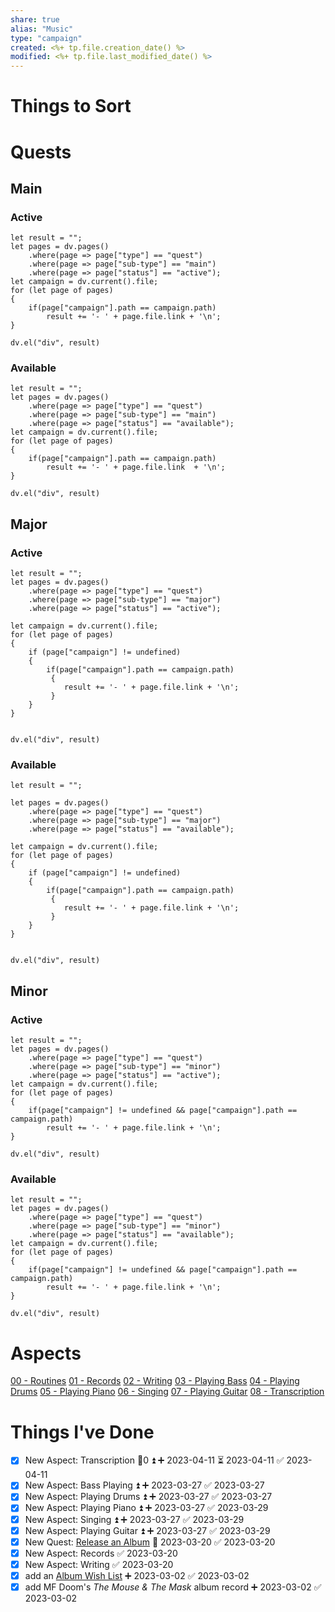 ```yaml
---
share: true
alias: "Music"
type: "campaign"
created: <%+ tp.file.creation_date() %> 
modified: <%+ tp.file.last_modified_date() %>
---
```


# Things to Sort

# Quests
## Main
### Active
```dataviewjs
let result = "";
let pages = dv.pages()
    .where(page => page["type"] == "quest")
    .where(page => page["sub-type"] == "main")
    .where(page => page["status"] == "active");
let campaign = dv.current().file;
for (let page of pages)
{
	if(page["campaign"].path == campaign.path)
		result += '- ' + page.file.link + '\n';
}
    
dv.el("div", result)
```

### Available
```dataviewjs
let result = "";
let pages = dv.pages()
    .where(page => page["type"] == "quest")
    .where(page => page["sub-type"] == "main")
    .where(page => page["status"] == "available");
let campaign = dv.current().file;
for (let page of pages)
{
	if(page["campaign"].path == campaign.path)
		result += '- ' + page.file.link  + '\n';
}
    
dv.el("div", result)
```
## Major
### Active
```dataviewjs
let result = "";
let pages = dv.pages()
    .where(page => page["type"] == "quest")
    .where(page => page["sub-type"] == "major")
    .where(page => page["status"] == "active");
    
let campaign = dv.current().file;
for (let page of pages)
{
	if (page["campaign"] != undefined)
	{
		if(page["campaign"].path == campaign.path) 
		 {
			result += '- ' + page.file.link + '\n';
		 }
	}
}
	
    
dv.el("div", result)
```
### Available
```dataviewjs
let result = "";

let pages = dv.pages()
    .where(page => page["type"] == "quest")
    .where(page => page["sub-type"] == "major")
    .where(page => page["status"] == "available");
    
let campaign = dv.current().file;
for (let page of pages)
{
	if (page["campaign"] != undefined)
	{
		if(page["campaign"].path == campaign.path)
		 {
			result += '- ' + page.file.link + '\n';
		 }
	}
}
	
    
dv.el("div", result)
```
## Minor
### Active
```dataviewjs
let result = "";
let pages = dv.pages()
    .where(page => page["type"] == "quest")
    .where(page => page["sub-type"] == "minor")
    .where(page => page["status"] == "active");
let campaign = dv.current().file;
for (let page of pages)
{
	if(page["campaign"] != undefined && page["campaign"].path == campaign.path)
		result += '- ' + page.file.link + '\n';
}
    
dv.el("div", result)
```
### Available
```dataviewjs
let result = "";
let pages = dv.pages()
    .where(page => page["type"] == "quest")
    .where(page => page["sub-type"] == "minor")
    .where(page => page["status"] == "available");
let campaign = dv.current().file;
for (let page of pages)
{
	if(page["campaign"] != undefined && page["campaign"].path == campaign.path)
		result += '- ' + page.file.link + '\n';
}
    
dv.el("div", result)
```
# Aspects
[ 00 - Routines](05%20-%20Music/00%20-%20Routines/00%20-%20Routines.md)
[01 - Records](./01%20-%20Records.md)
[02 - Writing](./02%20-%20Writing.md)
[03 - Playing Bass](./03%20-%20Playing%20Bass.md)
[04 - Playing Drums](./04%20-%20Playing%20Drums.md)
[05 - Playing Piano](./05%20-%20Playing%20Piano.md)
[06 - Singing](./06%20-%20Singing.md)
[07 - Playing Guitar](./07%20-%20Playing%20Guitar.md)
[08 - Transcription](./08%20-%20Transcription.md)
# Things I've Done
- [x] New Aspect: Transcription 🥄0 ⏫ ➕ 2023-04-11 ⏳ 2023-04-11 ✅ 2023-04-11
- [x] New Aspect: Bass Playing ⏫ ➕ 2023-03-27 ✅ 2023-03-27
- [x] New Aspect: Playing Drums ⏫ ➕ 2023-03-27 ✅ 2023-03-27
- [x] New Aspect: Playing Piano ⏫ ➕ 2023-03-27 ✅ 2023-03-29
- [x] New Aspect: Singing ⏫ ➕ 2023-03-27 ✅ 2023-03-29
- [x] New Aspect: Playing Guitar ⏫ ➕ 2023-03-27 ✅ 2023-03-29
- [x] New Quest: [Release an Album](./Release%20an%20Album.md) 🛫 2023-03-20 ✅ 2023-03-20
- [x] New Aspect: Records ✅ 2023-03-20
- [x] New Aspect: Writing ✅ 2023-03-20
- [x] add an [Album Wish List](./Album%20Wish%20List.md) ➕ 2023-03-02 ✅ 2023-03-02
- [x] add MF Doom's *The Mouse & The Mask* album record ➕ 2023-03-02 ✅ 2023-03-02
